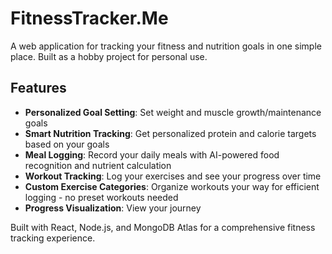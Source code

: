 # FitnessTracker.Me

A web application for tracking your fitness and nutrition goals in one simple place. Built as a hobby project for personal use. 

## Features

- **Personalized Goal Setting**: Set weight and muscle growth/maintenance goals 
- **Smart Nutrition Tracking**: Get personalized protein and calorie targets based on your goals
- **Meal Logging**: Record your daily meals with AI-powered food recognition and nutrient calculation
- **Workout Tracking**: Log your exercises and see your progress over time
- **Custom Exercise Categories**: Organize workouts your way for efficient logging - no preset workouts needed
- **Progress Visualization**: View your journey 

Built with React, Node.js, and MongoDB Atlas for a comprehensive fitness tracking experience.